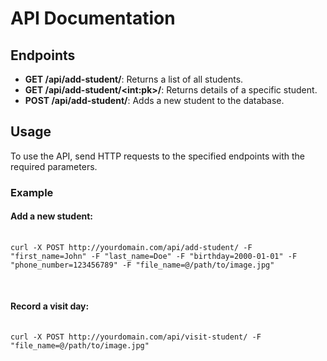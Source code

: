 <!DOCTYPE html>
<html lang="en">
<head>
  <meta charset="UTF-8">
  <meta name="viewport" content="width=device-width, initial-scale=1.0">
  <title>API Documentation</title>
  <!-- Add any additional styles or scripts here -->
</head>
<body>
  <h1>API Documentation</h1>

  <h2>Endpoints</h2>
  <ul>
    <li><strong>GET /api/add-student/</strong>: Returns a list of all students.</li>
    <li><strong>GET /api/add-student/&lt;int:pk&gt;/</strong>: Returns details of a specific student.</li>
    <li><strong>POST /api/add-student/</strong>: Adds a new student to the database.</li>
    <!-- Add other endpoints here -->
  </ul>

  <h2>Usage</h2>
  <p>To use the API, send HTTP requests to the specified endpoints with the required parameters.</p>
  <h3>Example</h3>

  <h4>Add a new student:</h4>
  <pre>
    <code>
curl -X POST http://yourdomain.com/api/add-student/ -F "first_name=John" -F "last_name=Doe" -F "birthday=2000-01-01" -F "phone_number=123456789" -F "file_name=@/path/to/image.jpg"
    </code>
  </pre>

  <h4>Record a visit day:</h4>
  <pre>
    <code>
curl -X POST http://yourdomain.com/api/visit-student/ -F "file_name=@/path/to/image.jpg"
    </code>
  </pre>

  <!-- Add any additional content here -->

</body>
</html>
